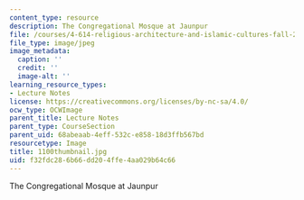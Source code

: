 ```yaml
---
content_type: resource
description: The Congregational Mosque at Jaunpur
file: /courses/4-614-religious-architecture-and-islamic-cultures-fall-2002/f32fdc286b66dd204ffe4aa029b64c66_1100thumbnail.jpg
file_type: image/jpeg
image_metadata:
  caption: ''
  credit: ''
  image-alt: ''
learning_resource_types:
- Lecture Notes
license: https://creativecommons.org/licenses/by-nc-sa/4.0/
ocw_type: OCWImage
parent_title: Lecture Notes
parent_type: CourseSection
parent_uid: 68abeaab-4eff-532c-e858-18d3ffb567bd
resourcetype: Image
title: 1100thumbnail.jpg
uid: f32fdc28-6b66-dd20-4ffe-4aa029b64c66
---
```

The Congregational Mosque at Jaunpur